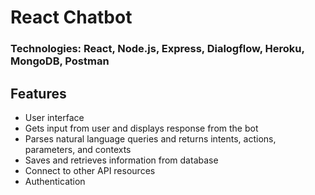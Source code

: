 # React Chatbot
### Technologies: React, Node.js, Express, Dialogflow, Heroku, MongoDB, Postman

## Features

- User interface
- Gets input from user and displays response from the bot
- Parses natural language queries and returns intents, actions, parameters, and contexts
- Saves and retrieves information from database
- Connect to other API resources
- Authentication